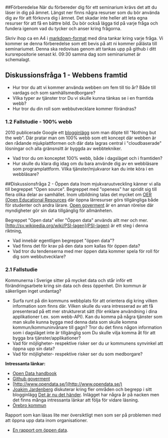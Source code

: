 ##Förberedelse
När du förbereder dig för ett seminarium krävs det att du läser in dig på ämnet. Längst ner finns några resurser som du bör använda dig av för att förkovra dig i ämnet. Det skadar inte heller att leta egna resurser för att få en bättre bild. Du bör också lägga tid på varje fråga och fundera igenom vad du tycker och anser kring frågorna.

Skriv ihop ca en A4 i [markdown-format](https://github.com/adam-p/markdown-here/wiki/Markdown-Cheatsheet) med dina tankar kring varje fråga. Vi kommer se denna förberedelse som ett bevis på att ni kommer pålästa till seminariumet. Denna ska redovisas genom att tankas upp på github i ditt kursrepositorie senast kl. 09:30 samma dag som seminariumet är schemalagt.

## Diskussionsfråga 1 - Webbens framtid

* Hur tror du att vi kommer använda webben om fem till tio år? Både till vardags och som samhällsmedborgare?
* Vilka typer av tjänster tror Du vi skulle kunna tänkas se i en framtida webb?
* Hur tror du din roll som webbutvecklare kommer förändras? 



### 1.2 Fallstudie - 100% webb
2010 publicerade Google ett [blogginlägg](http://googleenterprise.blogspot.se/2010/12/nothing-but-web.html) som man döpte till "Nothing but the web". Där pratar man om 100% webb som ett koncept där webben är den rådande mjukplattformen och där data lagras central i "cloudbaserade" lösningar och alla gränsnsitt är byggda av webbtekniker.

* Vad tror du om konceptet 100% webb, både i dagsläget och i framtiden? 
* Hur skulle du klara dig idag om du bara använde dig av en webbläsare som programplattform. Vilka tjänster/mjukvaror kan du inte köra i en webbläsare? 


##Diskussionsfråga 2 - Öppen data
Inom mjukvaruutveckling känner vi alla till begreppet "Open source". Begreppet med "openess" har spridit sig till flera olika delar av samhället. Inom utbildning talas det mycket om [OER (Open Educational Resources](http://en.wikipedia.org/wiki/Open_educational_resources) där öppna lärresurser görs tillgängliga både för studenter och andra lärare. [Open goverment](http://en.wikipedia.org/wiki/Open_government) är en annan rörelse där myndigheter gör sin data tillgänglig för allmänheten.


Begreppet "Open data" eller "Öppen data" används allt mer och mer. [http://sv.wikipedia.org/wiki/PSI-lagen](PSI-lagen) är ett steg i denna riktning,

* Vad innebär egentligen begreppet "öppen data"? 
* Vad finns det för krav på den data som kallas för öppen data?
* Vad tror du tendenserna med mer öppen data kommer spela för roll för dig som webbutvecklare?



### 2.1 Fallstudie
Kommunerna i Sverige sitter på mycket data och står inför ett förändringsarbete kring sin data och dess öppenhet. Din kommun är säkerligen inget undantag?

* Surfa runt på din kommuns webbplats för att orientera dig kring vilken information som finns där. Vilken skulle du vara intresserad av att få presenterad på ett mer strukturerat sätt (för enklare användning i dina applikationer t.ex. som webb-API). Kan du komma på några tjänster som man skulle kunna bygga med denna data som skulle komma kommun/kommuninvånare till gagn? Tror du det finns någon information som i dagsläget inte är tillgänglig som Du skulle vilja komma åt för att bygga bra tjänster/applikationer?
* Vad för möjligheter- respektive risker ser du ur kommunens synvinkel att öppna upp sin data?
* Vad för möjligheter- respektive risker ser du som medborgare?


**Intressanta länkar:**

* [Open Data handbook](http://opendatahandbook.org/pdf/OpenDataHandbook.pdf)
* [Github goverment](http://government.github.com/)
* [http://www.opendata.se/](http://www.opendata.se/)
* [Joakim Jardenberg](http://jardenberg.se/) diskuterar kring fler områden och begrepp i sitt blogginlägg [Det är nu det händer](http://jardenberg.se/det-ar-nu-det-hander/). Inlägget har några år på nacken men det finns många intressanta länkar att följa för vidare läsning.
* [Örebro kommun](http://www.orebro.se/12784.html)


Rapport som kan läsas lite mer översiktligt men som ser på problemen med att öppna upp data inom organisationer.

* [En rapport om öppen data](http://www.luii.lu.se/wp-content/uploads/2013/03/Fran-byrakrati-till-innovation-RAPPORT-FINAL-130311.pdf). 

